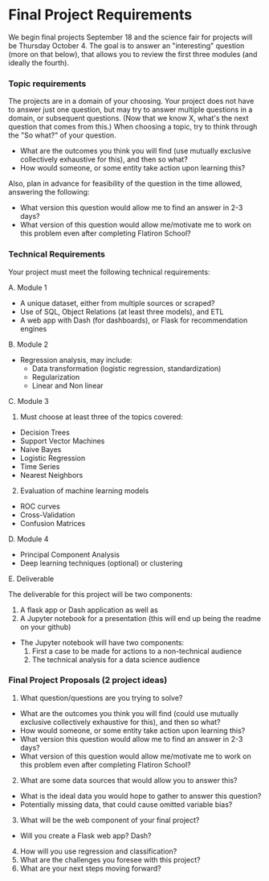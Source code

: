 # Final Project Requirements

We begin final projects September 18 and the science fair for projects will be Thursday October 4.  The goal is to answer an "interesting" question (more on that below), that allows you to review the first three modules (and ideally the fourth).  

### Topic requirements
The projects are in a domain of your choosing.  Your project does not have to answer just one question, but may try to answer multiple questions in a domain, or subsequent questions.  (Now that we know X, what's the next question that comes from this.)  When choosing a topic, try to think through the "So what?" of your question.  

* What are the outcomes you think you will find (use mutually exclusive collectively exhaustive for this), and then so what?
* How would someone, or some entity take action upon learning this?

Also, plan in advance for feasibility of the question in the time allowed, answering the following:

* What version this question would allow me to find an answer in 2-3 days?
* What version of this question would allow me/motivate me to work on this problem even after completing Flatiron School?

### Technical Requirements

Your project must meet the following technical requirements:

A. Module 1
* A unique dataset, either from multiple sources or scraped?
* Use of SQL, Object Relations (at least three models), and ETL
* A web app with Dash (for dashboards), or Flask for recommendation engines

B. Module 2
* Regression analysis, may include:
  * Data transformation (logistic regression, standardization)
  * Regularization
  * Linear and Non linear


C. Module 3

1. Must choose at least three of the topics covered:
  * Decision Trees
  * Support Vector Machines
  * Naive Bayes
  * Logistic Regression
  * Time Series
  * Nearest Neighbors

2. Evaluation of machine learning models
  * ROC curves
  * Cross-Validation
  * Confusion Matrices

D. Module 4
  * Principal Component Analysis
  * Deep learning techniques (optional) or clustering

E. Deliverable

The deliverable for this project will be two components:

1. A flask app or Dash application as well as
2. A Jupyter notebook for a presentation (this will end up being the readme on your github)
  * The Jupyter notebook will have two components:
    1. First a case to be made for actions to a non-technical audience
    2. The technical analysis for a data science audience

### Final Project Proposals (2 project ideas)
1. What question/questions are you trying to solve?
  * What are the outcomes you think you will find (could use mutually exclusive collectively exhaustive for this), and then so what?
  * How would someone, or some entity take action upon learning this?
  * What version this question would allow me to find an answer in 2-3 days?
  * What version of this question would allow me/motivate me to work on this problem even after completing Flatiron School?

2. What are some data sources that would allow you to answer this?
  * What is the ideal data you would hope to gather to answer this question?  
  * Potentially missing data, that could cause omitted variable bias?
3. What will be the web component of your final project?
  * Will you create a Flask web app? Dash?
4. How will you use regression and classification?
5. What are the challenges you foresee with this project?
6. What are your next steps moving forward?
